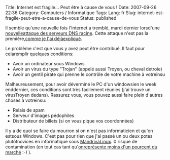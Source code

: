 Title: Internet est fragile... Peut être à cause de vous !
Date: 2007-09-26 22:36
Category: Computers / Informatique
Tags:
Lang: fr
Slug: internet-est-fragile-peut-etre-a-cause-de-vous
Status: published

Il semble qu'une nouvelle fois l'Internet a tremblé, mardi dernier lorsd'une [nouvelleattaque des serveurs DNS racine](http://www.generation-nt.com/actualites/24013/sophos-zombie-internet-ddos/). Cette attaque n'est pas la première,[comme je l'ai déjàexpliqué](/post/2007/01/12/La-fin-de-lInternet).

Le problème c'est que vous y avez peut être contribué. Il faut pour celaremplir quelques conditions:

-   Avoir un ordinateur sous Windows
-   Avoir un virus du type "Trojan" (appelé aussi Troyen, ou cheval detroie)
-   Avoir un gentil pirate qui prenne le contrôle de votre machine à votreinsu

Malheureusement, pour avoir déverminé le PC d'un windowsien le week enddernier, ces conditions sont très facilement réunies (j'ai trouvé un virusTroyen dedans).
Rassurez vous, vous pouvez aussi faire plein d'autres choses à votreinsu:

-   Relais de spam
-   Serveur d'images pédophiles
-   Distributeur de billets (si on vous pique vos coordonnées)

Il y a de quoi se faire du mourron si on n'est pas informaticien et qu'on estsous Windows. C'est pas pour rien que j'ai passé un ou deux potes plutôtnovices en informatique sous [MandrivaLinux](http://www.mandriva.com/fr/). 0 risque de contamination (en tout cas tant qu'[onreprésente moins d'un pourcent du marché](http://www.xitimonitor.com/fr-fr/technique/systemes-d-exploitation-fevrier-2007/index-1-1-3-73.html) :-) ).
